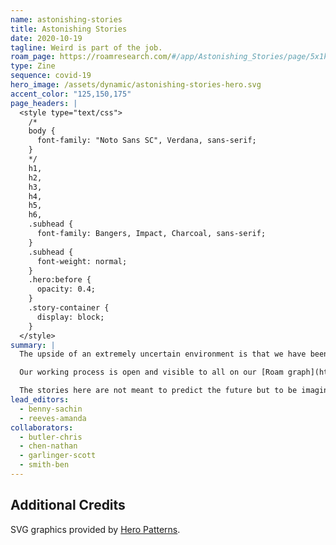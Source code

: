 ```yaml
---
name: astonishing-stories
title: Astonishing Stories
date: 2020-10-19
tagline: Weird is part of the job.
roam_page: https://roamresearch.com/#/app/Astonishing_Stories/page/5x1kRx_Fx
type: Zine
sequence: covid-19
hero_image: /assets/dynamic/astonishing-stories-hero.svg
accent_color: "125,150,175"
page_headers: |
  <style type="text/css">
    /*
    body {
      font-family: "Noto Sans SC", Verdana, sans-serif;
    }
    */
    h1,
    h2,
    h3,
    h4,
    h5,
    h6,
    .subhead {
      font-family: Bangers, Impact, Charcoal, sans-serif;
    }
    .subhead {
      font-weight: normal;
    }
    .hero:before {
      opacity: 0.4;
    }
    .story-container {
      display: block;
    }
  </style>
summary: |
  The upside of an extremely uncertain environment is that we have been free to purely indulge in speculation about the future. The result is _Astonishing Stories_, an anthology of short speculative fiction developed from the networked thoughts of over 30 indie consultants. 

  Our working process is open and visible to all on our [Roam graph](https://roamresearch.com/#/app/Astonishing_Stories/graph). The future fragments were developed by Indie consultants from different industries and experience levels through playing sessions of [_The Thing From The Future_](https://situationlab.org/project/the-thing-from-the-future/). The fragments provided a jumping off point for authors of short speculative fiction and can be used by anyone to develop stories of their own or speculate on the post-COVID world.

  The stories here are not meant to predict the future but to be imagination extenders for entrepreneurs and consultants navigating a post-COVID landscape.
lead_editors:
  - benny-sachin
  - reeves-amanda
collaborators:
  - butler-chris
  - chen-nathan
  - garlinger-scott
  - smith-ben
---
```


## Additional Credits

SVG graphics provided by [Hero Patterns](https://www.heropatterns.com/).
